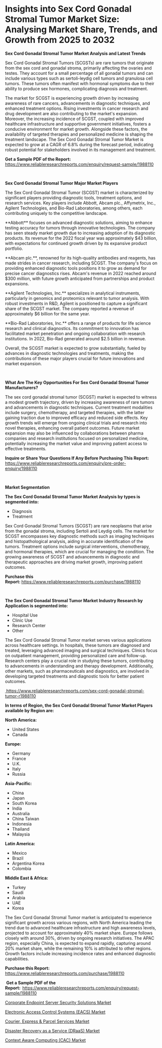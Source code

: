 <p><h1>Insights into Sex Cord Gonadal Stromal Tumor Market Size: Analysing Market Share, Trends, and Growth from 2025 to 2032</h1></p><p><strong>Sex Cord Gonadal Stromal Tumor Market Analysis and Latest Trends</strong></p>
<p><p>Sex Cord Gonadal Stromal Tumors (SCGSTs) are rare tumors that originate from the sex cord and gonadal stroma, primarily affecting the ovaries and testes. They account for a small percentage of all gonadal tumors and can include various types such as sertoli-leydig cell tumors and granulosa cell tumors. These tumors often manifest with hormonal symptoms due to their ability to produce sex hormones, complicating diagnosis and treatment.</p><p>The market for SCGST is experiencing growth driven by increasing awareness of rare cancers, advancements in diagnostic techniques, and enhanced treatment options. Rising investments in cancer research and drug development are also contributing to the market's expansion. Moreover, the increasing incidence of SCGST, coupled with improved healthcare infrastructure and supportive government initiatives, fosters a conducive environment for market growth. Alongside these factors, the availability of targeted therapies and personalized medicine is shaping the treatment landscape. The Sex Cord Gonadal Stromal Tumor Market is expected to grow at a CAGR of 6.8% during the forecast period, indicating robust potential for stakeholders involved in its management and treatment.</p></p>
<p><strong>Get a Sample PDF of the Report:&nbsp;</strong> <a href="https://www.reliableresearchreports.com/enquiry/request-sample/1988110?utm_campaign=117&utm_medium=2&utm_source=Github&utm_content=ia&utm_term=28032025&utm_id=sex-cord-gonadal-stromal-tumor">https://www.reliableresearchreports.com/enquiry/request-sample/1988110</a></p>
<p>&nbsp;</p>
<p><strong>Sex Cord Gonadal Stromal Tumor Major Market Players</strong></p>
<p><p>The Sex Cord Gonadal Stromal Tumor (SCGST) market is characterized by significant players providing diagnostic tools, treatment options, and research services. Key players include Abbott, Abcam plc., Affymetrix, Inc., Agilent Technologies, and Bio-Rad Laboratories, among others, each contributing uniquely to the competitive landscape.</p><p>**Abbott** focuses on advanced diagnostic solutions, aiming to enhance testing accuracy for tumors through innovative technologies. The company has seen steady market growth due to increasing adoption of its diagnostic products. Its revenue for the 2022 fiscal year was approximately $43 billion, with expectations for continued growth driven by its expansive product portfolio.</p><p>**Abcam plc.**, renowned for its high-quality antibodies and reagents, has made strides in cancer research, including SCGST. The company's focus on providing enhanced diagnostic tools positions it to grow as demand for precise cancer diagnostics rises. Abcam's revenue in 2022 reached around $300 million, with future growth anticipated from partnerships and product expansions.</p><p>**Agilent Technologies, Inc.** specializes in analytical instruments, particularly in genomics and proteomics relevant to tumor analysis. With robust investments in R&D, Agilent is positioned to capture a significant share of the SCGST market. The company reported a revenue of approximately $6 billion for the same year.</p><p>**Bio-Rad Laboratories, Inc.** offers a range of products for life science research and clinical diagnostics. Its commitment to innovation has facilitated market penetration and ongoing collaboration with research institutions. In 2022, Bio-Rad generated around $2.5 billion in revenue.</p><p>Overall, the SCGST market is expected to grow substantially, fueled by advances in diagnostic technologies and treatments, making the contributions of these major players crucial for future innovations and market expansion.</p></p>
<p>&nbsp;</p>
<p><strong>What Are The Key Opportunities For Sex Cord Gonadal Stromal Tumor Manufacturers?</strong></p>
<p><p>The sex cord gonadal stromal tumor (SCGST) market is expected to witness a modest growth trajectory, driven by increasing awareness of rare tumors and advancements in diagnostic techniques. Current treatment modalities include surgery, chemotherapy, and targeted therapies, with the latter gaining traction due to improved efficacy and reduced side effects. Key growth trends will emerge from ongoing clinical trials and research into novel therapies, enhancing overall patient outcomes. Future market expansion may also be influenced by collaborations between pharma companies and research institutions focused on personalized medicine, potentially increasing the market value and improving patient access to effective treatments.</p></p>
<p><strong>Inquire or Share Your Questions If Any Before Purchasing This Report:</strong> <a href="https://www.reliableresearchreports.com/enquiry/pre-order-enquiry/1988110?utm_campaign=117&utm_medium=2&utm_source=Github&utm_content=ia&utm_term=28032025&utm_id=sex-cord-gonadal-stromal-tumor">https://www.reliableresearchreports.com/enquiry/pre-order-enquiry/1988110</a></p>
<p>&nbsp;</p>
<p><strong>Market Segmentation</strong></p>
<p><strong>The Sex Cord Gonadal Stromal Tumor Market Analysis by types is segmented into:</strong></p>
<p><ul><li>Diagnosis</li><li>Treatment</li></ul></p>
<p><p>Sex Cord Gonadal Stromal Tumors (SCGST) are rare neoplasms that arise from the gonadal stroma, including Sertoli and Leydig cells. The market for SCGST encompasses key diagnostic methods such as imaging techniques and histopathological analysis, aiding in accurate identification of the tumors. Treatment options include surgical interventions, chemotherapy, and hormonal therapies, which are crucial for managing the condition. The growing awareness of SCGST and advancements in diagnostic and therapeutic approaches are driving market growth, improving patient outcomes.</p></p>
<p><strong>Purchase this Report:&nbsp;</strong><a href="https://www.reliableresearchreports.com/purchase/1988110?utm_campaign=117&utm_medium=2&utm_source=Github&utm_content=ia&utm_term=28032025&utm_id=sex-cord-gonadal-stromal-tumor">https://www.reliableresearchreports.com/purchase/1988110</a></p>
<p>&nbsp;</p>
<p><strong>The Sex Cord Gonadal Stromal Tumor Market Industry Research by Application is segmented into:</strong></p>
<p><ul><li>Hospital Use</li><li>Clinic Use</li><li>Research Center</li><li>Other</li></ul></p>
<p><p>The Sex Cord Gonadal Stromal Tumor market serves various applications across healthcare settings. In hospitals, these tumors are diagnosed and treated, leveraging advanced imaging and surgical techniques. Clinics focus on outpatient management, providing personalized care and follow-up. Research centers play a crucial role in studying these tumors, contributing to advancements in understanding and therapy development. Additionally, other markets, such as pharmaceuticals and diagnostics, are involved in developing targeted treatments and diagnostic tools for better patient outcomes.</p></p>
<p><a href="https://www.reliableresearchreports.com/sex-cord-gonadal-stromal-tumor-r1988110?utm_campaign=117&utm_medium=2&utm_source=Github&utm_content=ia&utm_term=28032025&utm_id=sex-cord-gonadal-stromal-tumor">&nbsp;https://www.reliableresearchreports.com/sex-cord-gonadal-stromal-tumor-r1988110</a></p>
<p><strong>In terms of Region, the Sex Cord Gonadal Stromal Tumor Market Players available by Region are:</strong></p>
<p>
    <p> <strong> North America: </strong>
        <ul>
            <li>United States</li>
            <li>Canada</li>
        </ul>
        </p> 
    <p> <strong> Europe: </strong>
        <ul>
            <li>Germany</li>
            <li>France</li>
            <li>U.K.</li>
            <li>Italy</li>
            <li>Russia</li>
        </ul>
        </p> 
    <p> <strong> Asia-Pacific: </strong>
        <ul>
            <li>China</li>
            <li>Japan</li>
            <li>South Korea</li>
            <li>India</li>
            <li>Australia</li>
            <li>China Taiwan</li>
            <li>Indonesia</li>
            <li>Thailand</li>
            <li>Malaysia</li>
        </ul>
        </p> 
    <p> <strong> Latin America: </strong>
        <ul>
            <li>Mexico</li>
            <li>Brazil</li>
            <li>Argentina Korea</li>
            <li>Colombia</li>
        </ul>
        </p> 
    <p> <strong> Middle East & Africa: </strong>
        <ul>
            <li>Turkey</li>
            <li>Saudi</li>
            <li>Arabia</li>
            <li>UAE</li>
            <li>Korea</li>
        </ul>
    </p>
    </p>
<p><p>The Sex Cord Gonadal Stromal Tumor market is anticipated to experience significant growth across various regions, with North America leading the trend due to advanced healthcare infrastructure and high awareness levels, projected to account for approximately 40% market share. Europe follows closely with around 30%, driven by ongoing research initiatives. The APAC region, especially China, is expected to expand rapidly, capturing around 20% market share, while the remaining 10% is attributed to other regions. Growth factors include increasing incidence rates and enhanced diagnostic capabilities.</p></p>
<p><strong>Purchase this Report: </strong><a href="https://www.reliableresearchreports.com/purchase/1988110?utm_campaign=117&utm_medium=2&utm_source=Github&utm_content=ia&utm_term=28032025&utm_id=sex-cord-gonadal-stromal-tumor">https://www.reliableresearchreports.com/purchase/1988110</a></p>
<p>&nbsp;<strong>Get a Sample PDF of the Report:&nbsp;&nbsp;</strong><a href="https://www.reliableresearchreports.com/enquiry/request-sample/1988110?utm_campaign=117&utm_medium=2&utm_source=Github&utm_content=ia&utm_term=28032025&utm_id=sex-cord-gonadal-stromal-tumor">https://www.reliableresearchreports.com/enquiry/request-sample/1988110</a></p>
<p><strong></strong></p>
<p><p><a href="https://github.com/mateyappiazo/Market-Research-Report-List-1/blob/main/corporate-endpoint-server-security-solutions-market.md?utm_campaign=117&utm_medium=2&utm_source=Github&utm_content=ia&utm_term=28032025&utm_id=sex-cord-gonadal-stromal-tumor">Corporate Endpoint Server Security Solutions Market</a></p><p><a href="https://github.com/nontoengolo/Market-Research-Report-List-1/blob/main/electronic-access-control-systems-eacs-market.md?utm_campaign=117&utm_medium=2&utm_source=Github&utm_content=ia&utm_term=28032025&utm_id=sex-cord-gonadal-stromal-tumor">Electronic Access Control Systems (EACS) Market</a></p><p><a href="https://github.com/signallaikun/Market-Research-Report-List-1/blob/main/courier-express-parcel-services-market.md?utm_campaign=117&utm_medium=2&utm_source=Github&utm_content=ia&utm_term=28032025&utm_id=sex-cord-gonadal-stromal-tumor">Courier, Express & Parcel Services Market</a></p><p><a href="https://github.com/shefikagbons/Market-Research-Report-List-1/blob/main/disaster-recovery-as-a-service-draas-market.md?utm_campaign=117&utm_medium=2&utm_source=Github&utm_content=ia&utm_term=28032025&utm_id=sex-cord-gonadal-stromal-tumor">Disaster Recovery as a Service (DRaaS) Market</a></p><p><a href="https://github.com/gunbybeahmg1/Market-Research-Report-List-1/blob/main/context-aware-computing-cac-market.md?utm_campaign=117&utm_medium=2&utm_source=Github&utm_content=ia&utm_term=28032025&utm_id=sex-cord-gonadal-stromal-tumor">Context Aware Computing (CAC) Market</a></p></p>